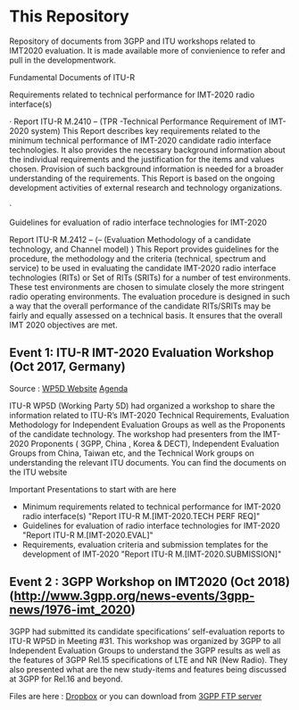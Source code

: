 # This Repository

Repository of documents from 3GPP and ITU workshops related to IMT2020 evaluation. It is made available more of convienience to refer and pull in the developmentwork.


Fundamental Documents of ITU-R

Requirements related to technical performance for IMT-2020 radio interface(s)

·         Report ITU-R M.2410 – (TPR -Technical Performance Requirement of IMT-2020 system)  This Report describes key requirements related to the minimum technical performance of IMT-2020 candidate radio interface technologies. It also provides the necessary background information about the individual requirements and the justification for the items and values chosen. Provision of such background information is needed for a broader understanding of the requirements. This Report is based on the ongoing development activities of external research and technology organizations.

·          

Guidelines for evaluation of radio interface technologies for IMT-2020

 

Report ITU-R M.2412 – (– (Evaluation Methodology of a candidate technology, and Channel model) ) This Report provides guidelines for the procedure, the methodology and the criteria (technical, spectrum and service) to be used in evaluating the candidate IMT-2020 radio interface technologies (RITs) or Set of RITs (SRITs) for a number of test environments. These test environments are chosen to simulate closely the more stringent radio operating environments. The evaluation procedure is designed in such a way that the overall performance of the candidate RITs/SRITs may be fairly and equally assessed on a technical basis. It ensures that the overall IMT 2020 objectives are met.

 
## Event 1: ITU-R IMT-2020 Evaluation Workshop (Oct 2017, Germany) 
Source : 
[WP5D Website](https://www.itu.int/en/ITU-R/study-groups/rsg5/rwp5d/imt-2020/Pages/ws-20171004.aspx)
[Agenda](https://www.itu.int/en/ITU-R/study-groups/rsg5/rwp5d/imt-2020/Pages/ws-20171004.aspx)

ITU-R WP5D (Working Party 5D) had organized a workshop to share the information related to ITU-R’s IMT-2020 Technical Requirements, Evaluation Methodology for Independent Evaluation Groups as well as the Proponents of the candidate technology. The workshop had presenters from the IMT-2020 Proponents ( 3GPP, China , Korea & DECT), Independent Evaluation Groups from China, Taiwan etc, and the Technical Work groups on understanding the relevant ITU documents. You can find the documents on the ITU website


Important Presentations to start with are here

* Minimum requirements related to technical performance for IMT-2020 radio interface(s) "Report ITU-R M.[IMT-2020.TECH PERF REQ]"​
* Guidelines for evaluation of radio interface technologies for IMT-2020 "Report ITU-R M.[IMT-2020.EVAL]"​
* Requirements, evaluation criteria and submission templates for the development of IMT‑2020 "Report ITU-R M.[IMT-2020.SUBMISSION]"
               

## Event 2 : 3GPP Workshop on IMT2020  (Oct 2018) (http://www.3gpp.org/news-events/3gpp-news/1976-imt_2020)

3GPP had submitted its candidate specifications’ self-evaluation reports to ITU-R WP5D in Meeting #31. This workshop was organized by 3GPP to all Independent Evaluation Groups to understand the 3GPP results as well as the features of 3GPP Rel.15 specifications of LTE and NR (New Radio). They also presented what are the new study-items and features being discussed at 3GPP for Rel.16 and beyond.

Files are here :  [Dropbox](https://www.dropbox.com/sh/3dn8sd1ft875d1h/AADP5bJ-JvYDtMdHfM0_Rdlta?dl=0)  or you can download from [3GPP FTP server](http://www.3gpp.org/ftp/workshop/2018-10-24_25_WS_on_3GPP_subm_tw_IMT2020/Docs/)
